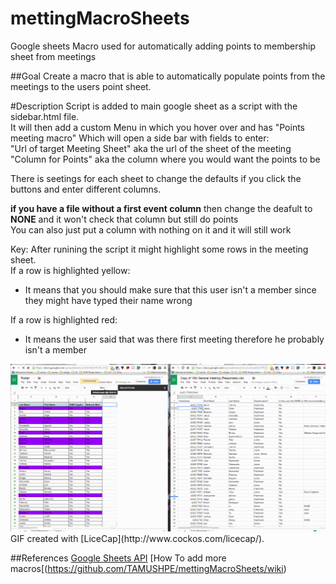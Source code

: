 # mettingMacroSheets
Google sheets Macro used for automatically adding points to membership sheet from meetings

##Goal
Create a macro that is able to automatically populate points from the  meetings to the users point sheet.

#Description
Script is added to main google sheet as a script with the sidebar.html file.   
It will then add a custom Menu in which you hover over and has "Points meeting macro"
Which will open a side bar with fields to enter:  
"Url of target Meeting Sheet" aka the url of the sheet of the meeting  
"Column for Points"  aka the column where you would want the points to be 

There is seetings for each sheet to change the defaults if you click the buttons and enter different columns.

<b>if you have a file without a first event column</b> then change the deafult to <b>NONE</b> and it won't check that column but still do points     
You can also just put a column with nothing on it and it will still work   

Key:
After runining the script it might highlight some rows in the meeting sheet.  
If a row is highlighted yellow: 
* It means that you should make sure that this user isn't a member since they might have typed their name wrong   

If a row is highlighted red: 
* It means the user said that was there first meeting therefore he probably isn't a member

<img src='https://github.com/TAMUSHPE/mettingMacroSheets/blob/master/pointsMacro2.gif' title='Video Walkthrough' width='' alt='Video Walkthrough' />
GIF created with [LiceCap](http://www.cockos.com/licecap/).

##References
[Google Sheets API](https://developers.google.com/apps-script/guides/sheets)
[How To add more macros[(https://github.com/TAMUSHPE/mettingMacroSheets/wiki)
